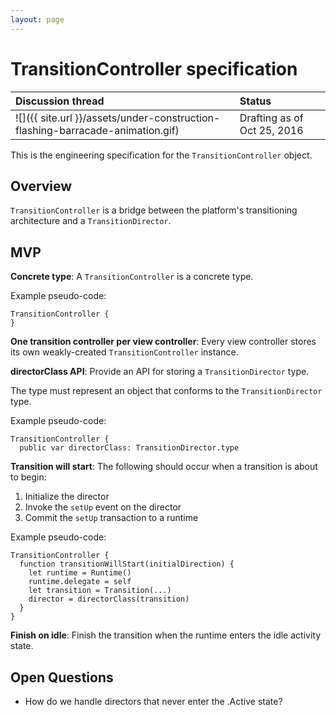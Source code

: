 ```yaml
---
layout: page
---
```


# TransitionController specification

| Discussion thread | Status |
|:------------------|:-------|
| ![]({{ site.url }}/assets/under-construction-flashing-barracade-animation.gif) | Drafting as of Oct 25, 2016 |

This is the engineering specification for the `TransitionController` object.

## Overview

`TransitionController` is a bridge between the platform's transitioning architecture and a `TransitionDirector`.

## MVP

**Concrete type**: A `TransitionController` is a concrete type.

Example pseudo-code:

```
TransitionController {
}
```

**One transition controller per view controller**: Every view controller stores its own weakly-created `TransitionController` instance.

**directorClass API**: Provide an API for storing a `TransitionDirector` type.

The type must represent an object that conforms to the `TransitionDirector` type.

Example pseudo-code:

    TransitionController {
      public var directorClass: TransitionDirector.type

**Transition will start**: The following should occur when a transition is about to begin:

1. Initialize the director
2. Invoke the `setUp` event on the director
3. Commit the `setUp` transaction to a runtime

Example pseudo-code:

```
TransitionController {
  function transitionWillStart(initialDirection) {
    let runtime = Runtime()
    runtime.delegate = self
    let transition = Transition(...)
    director = directorClass(transition)
  }
}
```

**Finish on idle**: Finish the transition when the runtime enters the idle activity state.

## Open Questions

- How do we handle directors that never enter the .Active state?
